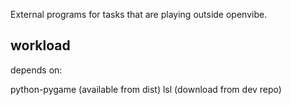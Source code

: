 External programs for tasks that are playing outside openvibe. 

## workload

depends on:

python-pygame (available from dist)
lsl (download from dev repo)